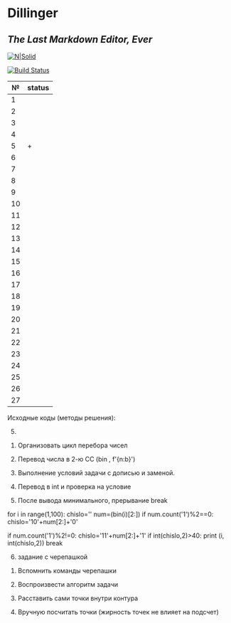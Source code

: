 # Dillinger
## _The Last Markdown Editor, Ever_

[![N|Solid](https://cldup.com/dTxpPi9lDf.thumb.png)](https://nodesource.com/products/nsolid)

[![Build Status](https://travis-ci.org/joemccann/dillinger.svg?branch=master)](https://travis-ci.org/joemccann/dillinger)

| № | status |
| - | - |
|1| |
|2| |
|3| |
|4| |
|5|+|
|6| |
|7| |
|8| |
|9| |
|10| |
|11| |
|12| |
|13| |
|14| |
|15| |
|16| |
|17| |
|18| |
|19| |
|20| |
|21| |
|22| |
|23| |
|24| |
|25| |
|26| |
|27| |

Исходные коды (методы решения):

5) 

1. Организовать цикл перебора чисел

2. Перевод числа в 2-ю СС (bin , f'{n:b}')

3. Выполнение условий задачи с дописью и заменой.

4. Перевод в int и проверка на условие

5. После вывода минимального, прерывание break

for i in range(1,100):
chislo=''
num=(bin(i)[2:])
if num.count('1')%2==0:
chislo='10'+num[2:]+'0'

if num.count('1')%2!=0:
chislo='11'+num[2:]+'1'
if int(chislo,2)>40:
print (i, int(chislo,2))
break

6) задание с черепашкой

1. Вспомнить команды черепашки

2. Воспроизвести алгоритм задачи

3. Расставить сами точки внутри контура

4. Вручную посчитать точки
(жирность точек не влияет на подсчет)

